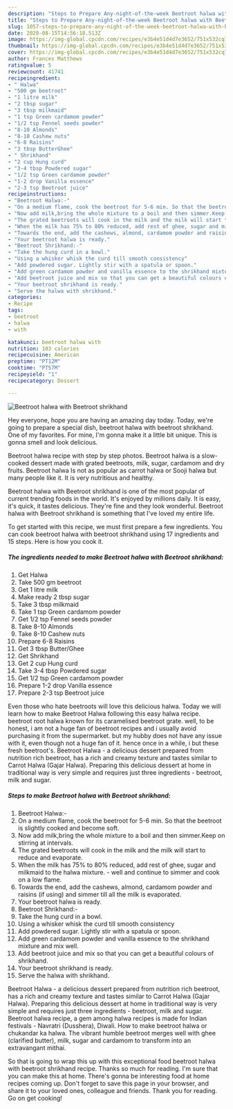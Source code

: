 ```yaml
---
description: "Steps to Prepare Any-night-of-the-week Beetroot halwa with Beetroot shrikhand"
title: "Steps to Prepare Any-night-of-the-week Beetroot halwa with Beetroot shrikhand"
slug: 1057-steps-to-prepare-any-night-of-the-week-beetroot-halwa-with-beetroot-shrikhand
date: 2020-08-15T14:56:18.513Z
image: https://img-global.cpcdn.com/recipes/e3b4e51d4d7e3652/751x532cq70/beetroot-halwa-with-beetroot-shrikhand-recipe-main-photo.jpg
thumbnail: https://img-global.cpcdn.com/recipes/e3b4e51d4d7e3652/751x532cq70/beetroot-halwa-with-beetroot-shrikhand-recipe-main-photo.jpg
cover: https://img-global.cpcdn.com/recipes/e3b4e51d4d7e3652/751x532cq70/beetroot-halwa-with-beetroot-shrikhand-recipe-main-photo.jpg
author: Frances Matthews
ratingvalue: 5
reviewcount: 41741
recipeingredient:
- " Halwa"
- "500 gm beetroot"
- "1 litre milk"
- "2 tbsp sugar"
- "3 tbsp milkmaid"
- "1 tsp Green cardamom powder"
- "1/2 tsp Fennel seeds powder"
- "8-10 Almonds"
- "8-10 Cashew nuts"
- "6-8 Raisins"
- "3 tbsp ButterGhee"
- " Shrikhand"
- "2 cup Hung curd"
- "3-4 tbsp Powdered sugar"
- "1/2 tsp Green cardamom powder"
- "1-2 drop Vanilla essence"
- "2-3 tsp Beetroot juice"
recipeinstructions:
- "Beetroot Halwa:-"
- "On a medium flame, cook the beetroot for 5-6 min. So that the beetroot is slightly cooked and become soft."
- "Now add milk,bring the whole mixture to a boil and then simmer.Keep on stirring at intervals."
- "The grated beetroots will cook in the milk and the milk will start to reduce and evaporate."
- "When the milk has 75% to 80% reduced, add rest of ghee, sugar and milkmaid to the halwa mixture. well and continue to simmer and cook on a low flame."
- "Towards the end, add the cashews, almond, cardamom powder and raisins (if using) and simmer till all the milk is evaporated."
- "Your beetroot halwa is ready."
- "Beetroot Shrikhand:-"
- "Take the hung curd in a bowl."
- "Using a whisker whisk the curd till smooth consistency"
- "Add powdered sugar. Lightly stir with a spatula or spoon."
- "Add green cardamom powder and vanilla essence to the shrikhand mixture and mix well."
- "Add beetroot juice and mix so that you can get a beautiful colours of shrikhand."
- "Your beetroot shrikhand is ready."
- "Serve the halwa with shrikhand."
categories:
- Recipe
tags:
- beetroot
- halwa
- with

katakunci: beetroot halwa with 
nutrition: 103 calories
recipecuisine: American
preptime: "PT12M"
cooktime: "PT57M"
recipeyield: "1"
recipecategory: Dessert

---
```



![Beetroot halwa with Beetroot shrikhand](https://img-global.cpcdn.com/recipes/e3b4e51d4d7e3652/751x532cq70/beetroot-halwa-with-beetroot-shrikhand-recipe-main-photo.jpg)

Hey everyone, hope you are having an amazing day today. Today, we're going to prepare a special dish, beetroot halwa with beetroot shrikhand. One of my favorites. For mine, I'm gonna make it a little bit unique. This is gonna smell and look delicious.

Beetroot halwa recipe with step by step photos. Beetroot halwa is a slow-cooked dessert made with grated beetroots, milk, sugar, cardamom and dry fruits. Beetroot halwa Is not as popular as carrot halwa or Sooji halwa but many people like it. It is very nutritious and healthy.

Beetroot halwa with Beetroot shrikhand is one of the most popular of current trending foods in the world. It's enjoyed by millions daily. It is easy, it's quick, it tastes delicious. They're fine and they look wonderful. Beetroot halwa with Beetroot shrikhand is something that I've loved my entire life.


To get started with this recipe, we must first prepare a few ingredients. You can cook beetroot halwa with beetroot shrikhand using 17 ingredients and 15 steps. Here is how you cook it.

<!--inarticleads1-->

##### The ingredients needed to make Beetroot halwa with Beetroot shrikhand:

1. Get  Halwa
1. Take 500 gm beetroot
1. Get 1 litre milk
1. Make ready 2 tbsp sugar
1. Take 3 tbsp milkmaid
1. Take 1 tsp Green cardamom powder
1. Get 1/2 tsp Fennel seeds powder
1. Take 8-10 Almonds
1. Take 8-10 Cashew nuts
1. Prepare 6-8 Raisins
1. Get 3 tbsp Butter/Ghee
1. Get  Shrikhand
1. Get 2 cup Hung curd
1. Take 3-4 tbsp Powdered sugar
1. Get 1/2 tsp Green cardamom powder
1. Prepare 1-2 drop Vanilla essence
1. Prepare 2-3 tsp Beetroot juice


Even those who hate beetroots will love this delicious halwa. Today we will learn how to make Beetroot Halwa following this easy halwa recipe. beetroot root halwa known for its caramelised beetroot grate. well, to be honest, i am not a huge fan of beetroot recipes and i usually avoid purchasing it from the supermarket. but my hubby does not have any issue with it, even though not a huge fan of it. hence once in a while, i but these fresh beetroot&#39;s. Beetroot Halwa - a delicious dessert prepared from nutrition rich beetroot, has a rich and creamy texture and tastes similar to Carrot Halwa (Gajar Halwa). Preparing this delicious dessert at home in traditional way is very simple and requires just three ingredients - beetroot, milk and sugar. 

<!--inarticleads2-->

##### Steps to make Beetroot halwa with Beetroot shrikhand:

1. Beetroot Halwa:-
1. On a medium flame, cook the beetroot for 5-6 min. So that the beetroot is slightly cooked and become soft.
1. Now add milk,bring the whole mixture to a boil and then simmer.Keep on stirring at intervals.
1. The grated beetroots will cook in the milk and the milk will start to reduce and evaporate.
1. When the milk has 75% to 80% reduced, add rest of ghee, sugar and milkmaid to the halwa mixture. - well and continue to simmer and cook on a low flame.
1. Towards the end, add the cashews, almond, cardamom powder and raisins (if using) and simmer till all the milk is evaporated.
1. Your beetroot halwa is ready.
1. Beetroot Shrikhand:-
1. Take the hung curd in a bowl.
1. Using a whisker whisk the curd till smooth consistency
1. Add powdered sugar. Lightly stir with a spatula or spoon.
1. Add green cardamom powder and vanilla essence to the shrikhand mixture and mix well.
1. Add beetroot juice and mix so that you can get a beautiful colours of shrikhand.
1. Your beetroot shrikhand is ready.
1. Serve the halwa with shrikhand.


Beetroot Halwa - a delicious dessert prepared from nutrition rich beetroot, has a rich and creamy texture and tastes similar to Carrot Halwa (Gajar Halwa). Preparing this delicious dessert at home in traditional way is very simple and requires just three ingredients - beetroot, milk and sugar. Beetroot halwa recipe, a gem among halwa recipes is made for Indian festivals - Navratri (Dusshera), Diwali. How to make beetroot halwa or chukandar ka halwa. The vibrant humble beetroot merges well with ghee (clarified butter), milk, sugar and cardamom to transform into an extravangant mithai. 

So that is going to wrap this up with this exceptional food beetroot halwa with beetroot shrikhand recipe. Thanks so much for reading. I'm sure that you can make this at home. There's gonna be interesting food at home recipes coming up. Don't forget to save this page in your browser, and share it to your loved ones, colleague and friends. Thank you for reading. Go on get cooking!
